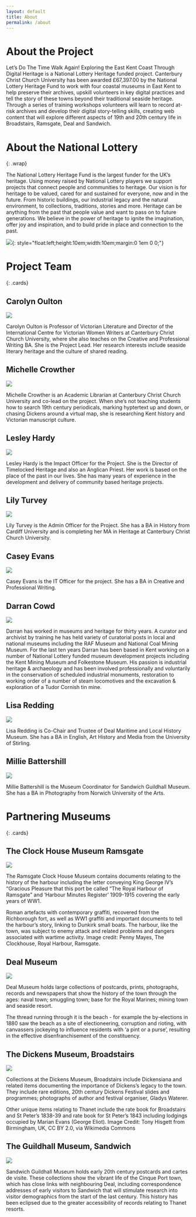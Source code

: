 ```yaml
---
layout: default
title: About
permalink: /about
---
```


# About the Project

Let’s Do The Time Walk Again! Exploring the East Kent Coast Through Digital Heritage is a National Lottery Heritage funded project. Canterbury Christ Church University has been awarded £67,397.00 by the National Lottery Heritage Fund to work with four coastal museums in East Kent to help preserve their archives, upskill volunteers in key digital practices and tell the story of these towns beyond their traditional seaside heritage. Through a series of training workshops volunteers will learn to record at-risk archives and develop their digital story-telling skills, creating web content that will explore different aspects of 19th and 20th century life in Broadstairs, Ramsgate, Deal and Sandwich.


# About the National Lottery
{: .wrap}

The National Lottery Heritage Fund is the largest funder for the UK’s heritage. Using money raised by National Lottery players we support projects that connect people and communities to heritage. Our vision is for heritage to be valued, cared for and sustained for everyone, now and in the future. From historic buildings, our industrial legacy and the natural environment, to collections, traditions, stories and more. Heritage can be anything from the past that people value and want to pass on to future generations. We believe in the power of heritage to ignite the imagination, offer joy and inspiration, and to build pride in place and connection to the past.

![](TNLHF_English_Acknowledgement_Stamp_Colour_PNG.png){: style="float:left;height:10em;width:10em;margin:0 1em 0 0;"}


# Project Team 
{: .cards}

## Carolyn Oulton

![](Oulton.jpg)

Carolyn Oulton is Professor of Victorian Literature and Director of the International Centre for Victorian Women Writers at Canterbury Christ Church University, where she also teaches on the Creative and Professional Writing BA. She is the Project Lead. Her research interests include seaside literary heritage and the culture of shared reading.

## Michelle Crowther

![](Crowther.jpg)

Michelle Crowther is an Academic Librarian at Canterbury Christ Church University and co-lead on the project. When she’s not teaching students how to search 19th century periodicals, marking hyptertext up and down, or chasing Dickens around a virtual map, she is researching Kent history and Victorian manuscript culture.

## Lesley Hardy

![](Hardy.jpg)

Lesley Hardy is the Impact Officer for the Project. She is the Director of Timelocked Heritage and also an Anglican Priest. Her work is based on the place of the past in our lives. She has many years of experience in the development and delivery of community based heritage projects.

## Lily Turvey

![](Turvey.jpg)

Lily Turvey is the Admin Officer for the Project. She has a BA in History from Cardiff University and is completing her MA in Heritage at Canterbury Christ Church University.

## Casey Evans

![](Placeholder.jpg)

Casey Evans is the IT Officer for the project. She has a BA in Creative and Professional Writing.

## Darran Cowd

![](darran_cowd.jpg)

Darran has worked in museums and heritage for thirty years. A curator and archivist by training he has held variety of curatorial posts in local and national museums including the RAF Museum and National Coal Mining Museum. For the last ten years Darran has been based in Kent working on a number of National Lottery funded museum development projects including the Kent Mining Museum and Folkestone Museum. His passion is industrial heritage & archaeology and has been involved professionally and voluntarily in the conservation of scheduled industrial monuments, restoration to working order of a number of steam locomotives and the excavation & exploration of a Tudor Cornish tin mine.

## Lisa Redding

![](Placeholder.jpg)

Lisa Redding is Co-Chair and Trustee of Deal Maritime and Local History Museum. She has a BA in English, Art History and Media from the University of Stirling.

## Millie Battershill

![](Placeholder.jpg)

Millie Battershill is the Museum Coordinator for Sandwich Guildhall Museum. She has a BA in Photography from Norwich University of the Arts.


# Partnering Museums
{: .cards}

## The Clock House Museum Ramsgate

![](The_Clock_House_Museum_Ramsgate.jpg)

The Ramsgate Clock House Museum contains documents relating to the history of the harbour including the letter conveying King George IV’s “Gracious Pleasure that this port be called “The Royal Harbour of Ramsgate” and ‘Harbour Minutes Register’ 1909-1915 covering the early years of WW1. 

Roman artefacts with contemporary graffiti, recovered from the Richborough fort, as well as WW1 graffiti and important documents to tell the harbour’s story, linking to Dunkirk small boats. The harbour, like the town, was subject to enemy attack and related problems and dangers associated with wartime activity. Image credit: Penny Mayes, The Clockhouse, Royal Harbour, Ramsgate.

## Deal Museum

![](Deal_Museum.jpg)

Deal Museum holds large collections of postcards, prints, photographs, records and newspapers that show the history of the town through the ages: naval town; smuggling town; base for the Royal Marines; mining town and seaside resort. 

The thread running through it is the beach - for example the by-elections in 1880 saw the beach as a site of electioneering, corruption and rioting, with canvassers jockeying to influence residents with ‘a pint or a purse’, resulting in the effective disenfranchisement of the constituency.

## The Dickens Museum, Broadstairs

![](The_Dickens_Museum_Broadstairs.jpg)

Collections at the Dickens Museum, Broadstairs include Dickensiana and related items documenting the importance of Dickens’s legacy to the town. They include rare editions, 20th century Dickens Festival slides and programmes; photographs of author and festival organiser, Gladys Waterer. 

Other unique items relating to Thanet include the rate book for Broadstairs and St Peter’s 1838-39 and rate book for St Peter’s 1843 including lodgings occupied by Marian Evans (George Eliot). Image Credit: Tony Hisgett from Birmingham, UK, CC BY 2.0, via Wikimedia Commons

## The Guildhall Museum, Sandwich

![](The_Guildhall_Museum_Sandwich.jpg)

Sandwich Guildhall Museum holds early 20th century postcards and cartes de visite. These collections show the vibrant life of the Cinque Port town, which has close links with neighbouring Deal, including correspondence addresses of early visitors to Sandwich that will stimulate research into visitor demographics from the start of the last century. This history has been eclipsed due to the greater accessibility of records relating to Thanet resorts.
